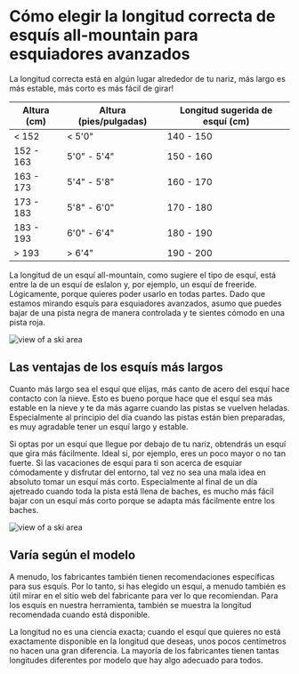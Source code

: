 # Cómo elegir la longitud correcta de esquís all-mountain para esquiadores avanzados

La longitud correcta está en algún lugar alrededor de tu nariz, más largo es más estable, más corto es más fácil de girar!

| Altura (cm) | Altura (pies/pulgadas) | Longitud sugerida de esquí (cm) |
|-------------|------------------------|---------------------------------|
| < 152       | < 5'0"                 | 140 - 150                       |
| 152 - 163   | 5'0" - 5'4"            | 150 - 160                       |
| 163 - 173   | 5'4" - 5'8"            | 160 - 170                       |
| 173 - 183   | 5'8" - 6'0"            | 170 - 180                       |
| 183 - 193   | 6'0" - 6'4"            | 180 - 190                       |
| > 193       | > 6'4"                 | 190 - 200                       |

La longitud de un esquí all-mountain, como sugiere el tipo de esquí, está entre la de un esquí de eslalon y, por ejemplo, un esquí de freeride. Lógicamente, porque quieres poder usarlo en todas partes. Dado que estamos mirando esquís para esquiadores avanzados, asumo que puedes bajar de una pista negra de manera controlada y te sientes cómodo en una pista roja.

![view of a ski area](/images/banner-2.jpeg)

## Las ventajas de los esquís más largos

Cuanto más largo sea el esquí que elijas, más canto de acero del esquí hace contacto con la nieve. Esto es bueno porque hace que el esquí sea más estable en la nieve y te da más agarre cuando las pistas se vuelven heladas. Especialmente al principio del día cuando las pistas están bien preparadas, es muy agradable tener un esquí largo y estable.

Si optas por un esquí que llegue por debajo de tu nariz, obtendrás un esquí que gira más fácilmente. Ideal si, por ejemplo, eres un poco mayor o no tan fuerte. Si las vacaciones de esquí para ti son acerca de esquiar cómodamente y disfrutar del entorno, tal vez no sea una mala idea en absoluto tomar un esquí más corto. Especialmente al final de un día ajetreado cuando toda la pista está llena de baches, es mucho más fácil bajar con un esquí más corto porque se adapta más fácilmente entre los baches.

![view of a ski area](/images/banner-1.jpeg)

## Varía según el modelo

A menudo, los fabricantes también tienen recomendaciones específicas para sus esquís. Por lo tanto, si has elegido un esquí, a menudo también es útil mirar en el sitio web del fabricante para ver lo que recomiendan. Para los esquís en nuestra herramienta, también se muestra la longitud recomendada cuando está disponible.

La longitud no es una ciencia exacta; cuando el esquí que quieres no está exactamente disponible en la longitud que deseas, unos pocos centímetros no hacen una gran diferencia. La mayoría de los fabricantes tienen tantas longitudes diferentes por modelo que hay algo adecuado para todos.
